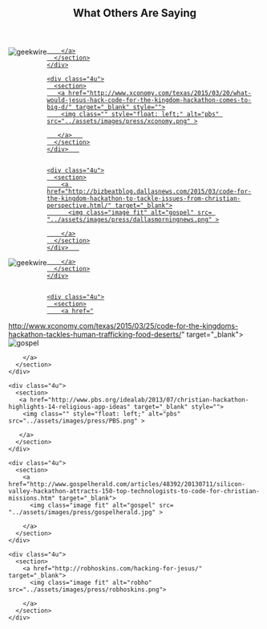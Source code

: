 ﻿<section class="wrapper style4 container special">
  <header class="special container">
    <h2><span class="icon fa-comments-o"></span> What Others Are Saying</h2>
  </header>



  <div class="row">
    <div class="4u">
      <section>
        <a href="http://www.geekwire.com/2014/faith-based-hackathon-meets-impact-hub/" target="_blank">
          <img class="" style="float:left; vertical-align:middle;" alt="geekwire" src="../assets/images/press/GeekWire.png" >
         
        </a>
      </section>
    </div>

    <div class="4u">
      <section>
       <a href="http://www.xconomy.com/texas/2015/03/20/what-would-jesus-hack-code-for-the-kingdom-hackathon-comes-to-big-d/" target="_blank" style="">
        <img class="" style="float: left;" alt="pbs" src="../assets/images/press/xconomy.png" >

       </a>   
      </section>
    </div>   
 

    <div class="4u">
      <section>
        <a href="http://bizbeatblog.dallasnews.com/2015/03/code-for-the-kingdom-hackathon-to-tackle-issues-from-christian-perspective.html/" target="_blank">
          <img class="image fit" alt="gospel" src= "../assets/images/press/dallasmorningnews.png" >

        </a>
      </section>
    </div>   
 
  </div>



  <div class="row">
    <div class="4u">
      <section>
        <a href="http://www.bizjournals.com/dallas/blog/techflash/2015/03/say-what-christian-hackathon-to-tackle-world.html" target="_blank">
          <img class="" style="float:left; vertical-align:middle;" alt="geekwire" src="../assets/images/press/dallasbusinessjournal.png" >
         
        </a>
      </section>
    </div>


    <div class="4u">
      <section>
        <a href="
http://www.xconomy.com/texas/2015/03/25/code-for-the-kingdoms-hackathon-tackles-human-trafficking-food-deserts/" target="_blank">
          <img class="image fit" alt="gospel" src= "../assets/images/press/xconomy.png" >

        </a>
      </section>
    </div>   

    <div class="4u">
      <section>
       <a href="http://www.pbs.org/idealab/2013/07/christian-hackathon-highlights-14-religious-app-ideas" target="_blank" style="">
        <img class="" style="float: left;" alt="pbs" src="../assets/images/press/PBS.png" >

       </a>   
      </section>
    </div>    

 
  </div>


  <div class="row">

    <div class="4u">
      <section>
        <a href="http://www.gospelherald.com/articles/48392/20130711/silicon-valley-hackathon-attracts-150-top-technologists-to-code-for-christian-missions.htm" target="_blank">
          <img class="image fit" alt="gospel" src= "../assets/images/press/gospelherald.jpg" >

        </a>
      </section>
    </div>   

    <div class="4u">
      <section>
        <a href="http://robhoskins.com/hacking-for-jesus/" target="_blank">
          <img class="image fit" alt="robho" src="../assets/images/press/robhoskins.png">
 
        </a>
      </section>
    </div>
  </div>


<p>
     
    
    
</p>
</section>
